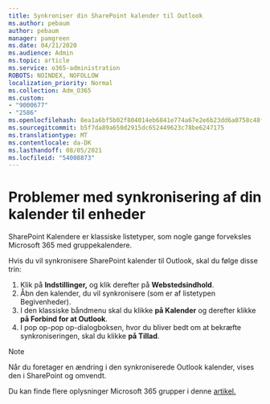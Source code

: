 ```yaml
---
title: Synkroniser din SharePoint kalender til Outlook
ms.author: pebaum
author: pebaum
manager: pamgreen
ms.date: 04/21/2020
ms.audience: Admin
ms.topic: article
ms.service: o365-administration
ROBOTS: NOINDEX, NOFOLLOW
localization_priority: Normal
ms.collection: Adm_O365
ms.custom:
- "9000677"
- "2586"
ms.openlocfilehash: 8ea1a6bf5b02f804014eb6841e774a67e2e6b23dd6a0758c48f05271644f1601
ms.sourcegitcommit: b5f7da89a650d2915dc652449623c78be6247175
ms.translationtype: MT
ms.contentlocale: da-DK
ms.lasthandoff: 08/05/2021
ms.locfileid: "54008873"
---
```

# <a name="issues-synchronizing-your-calendar-to-devices"></a>Problemer med synkronisering af din kalender til enheder

SharePoint Kalendere er klassiske listetyper, som nogle gange forveksles Microsoft 365 med gruppekalendere.

Hvis du vil synkronisere SharePoint kalender til Outlook, skal du følge disse trin:

1. Klik på **Indstillinger,** og klik derefter på **Webstedsindhold**.
2. Åbn den kalender, du vil synkronisere (som er af listetypen Begivenheder).
3. I den klassiske båndmenu skal du klikke **på Kalender** og derefter klikke **på Forbind for at Outlook**.
4. I pop op-pop op-dialogboksen, hvor du bliver bedt om at bekræfte synkroniseringen, skal du klikke **på Tillad**.

>[!Note]
> Når du foretager en ændring i den synkroniserede Outlook kalender, vises den i SharePoint og omvendt.

Du kan finde flere oplysninger Microsoft 365 grupper i denne [artikel.](https://support.office.com/article/Learn-about-Office-365-groups-b565caa1-5c40-40ef-9915-60fdb2d97fa2)
